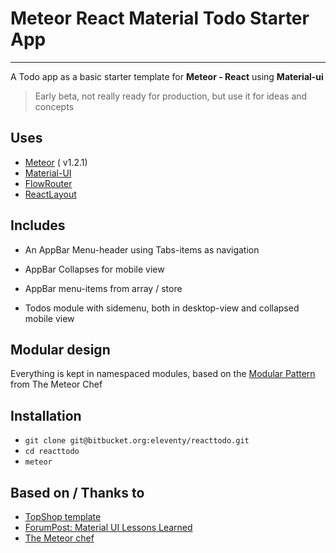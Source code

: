 # Meteor React Material Todo Starter App
----------------------------------------

A Todo app as a basic starter template for __Meteor - React__ using __Material-ui__
> Early beta, not really ready for production, but use it for ideas and concepts

## Uses
* [Meteor](https://www.meteor.com/) ( v1.2.1)
* [Material-UI](http://www.material-ui.com/)
* [FlowRouter](https://github.com/kadirahq/flow-router/)
* [ReactLayout](https://github.com/kadirahq/meteor-react-layout/)

## Includes
* An AppBar Menu-header using Tabs-items as navigation
* AppBar Collapses for mobile view
* AppBar menu-items from array / store

* Todos module with sidemenu, both in desktop-view and collapsed mobile view

## Modular design
Everything is kept in namespaced modules, based on the [Modular Pattern](https://themeteorchef.com/snippets/using-the-module-pattern-with-meteor/) from The Meteor Chef

## Installation
* `git clone git@bitbucket.org:eleventy/reacttodo.git`
* `cd reacttodo`
* `meteor`

## Based on / Thanks to
* [TopShop template](https://github.com/codterpin/top-shop)
* [ForumPost: Material UI Lessons Learned](https://forums.meteor.com/t/material-ui-lessons-learned/15091)
* [The Meteor chef](https://themeteorchef.com)
